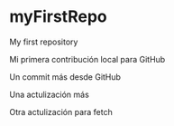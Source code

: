 # myFirstRepo

My first repository

Mi primera contribución local para GitHub

Un commit más desde GitHub

Una actulización más

Otra actulización para fetch
